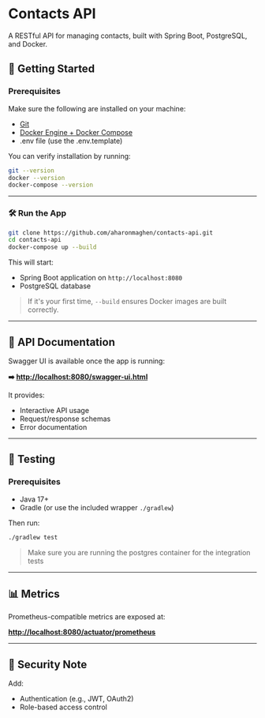 # Contacts API

A RESTful API for managing contacts, built with Spring Boot, PostgreSQL, and Docker.

## 🚀 Getting Started

### Prerequisites

Make sure the following are installed on your machine:

- [Git](https://git-scm.com/downloads)
- [Docker Engine + Docker Compose](https://docs.docker.com/get-docker/)
- .env file (use the .env.template)

You can verify installation by running:

```bash
git --version
docker --version
docker-compose --version
```

---

### 🛠️ Run the App

```bash
git clone https://github.com/aharonmaghen/contacts-api.git
cd contacts-api
docker-compose up --build
```

This will start:
- Spring Boot application on `http://localhost:8080`
- PostgreSQL database

> If it's your first time, `--build` ensures Docker images are built correctly.

---

## 📘 API Documentation

Swagger UI is available once the app is running:

**➡️ [http://localhost:8080/swagger-ui.html](http://localhost:8080/swagger-ui.html)**

It provides:
- Interactive API usage
- Request/response schemas
- Error documentation

---

## 🧪 Testing

### Prerequisites

- Java 17+
- Gradle (or use the included wrapper `./gradlew`)

Then run:

```bash
./gradlew test
```
> Make sure you are running the postgres container for the integration tests
---

## 📊 Metrics

Prometheus-compatible metrics are exposed at:

**[http://localhost:8080/actuator/prometheus](http://localhost:8080/actuator/prometheus)**

---

## 🔐 Security Note

Add:
- Authentication (e.g., JWT, OAuth2)
- Role-based access control